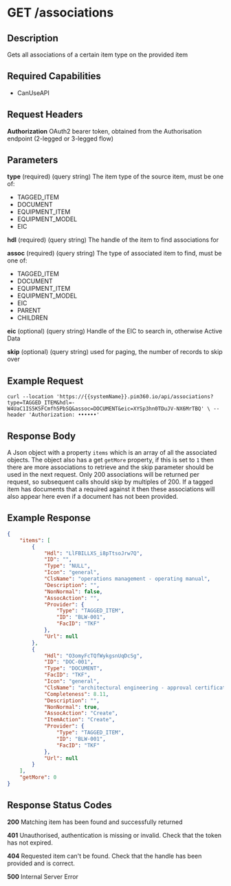 # GET /associations

## Description
Gets all associations of a certain item type on the provided item

## Required Capabilities
* CanUseAPI

## Request Headers

**Authorization** OAuth2 bearer token, obtained from the Authorisation endpoint (2-legged or 3-legged flow)

## Parameters
**type** (required) (query string) The item type of the source item, must be one of:
* TAGGED_ITEM
* DOCUMENT
* EQUIPMENT_ITEM
* EQUIPMENT_MODEL
* EIC

**hdl** (required) (query string) The handle of the item to find associations for

**assoc** (required) (query string) The type of associated item to find, must be one of:
* TAGGED_ITEM
* DOCUMENT
* EQUIPMENT_ITEM
* EQUIPMENT_MODEL
* EIC
* PARENT
* CHILDREN

**eic** (optional) (query string) Handle of the EIC to search in, otherwise Active Data

**skip** (optional) (query string) used for paging, the number of records to skip over


## Example Request
`
curl --location 'https://{{systemName}}.pim360.io/api/associations?type=TAGGED_ITEM&hdl=-W4UaC1IS5K5FCmfh5PbSQ&assoc=DOCUMENT&eic=XYSp3hn0TDuJV-NX6MrTBQ' \
--header 'Authorization: ••••••'
`

## Response Body
A Json object with a property `items` which is an array of all the associated objects. The object also has a get `getMore` property, if this is set to `1` then there are more associations to retrieve and the skip parameter should be used in the next request. Only 200 associations will be returned per request, so subsequent calls should skip by multiples of 200. If a tagged item has documents that a required against it then these associations will also appear here even if a document has not been provided.

## Example Response
```JSON
{
    "items": [
        {
            "Hdl": "LlFBILLXS_i8pTtsoJrw7Q",
            "ID": "",
            "Type": "NULL",
            "Icon": "general",
            "ClsName": "operations management - operating manual",
            "Description": "",
            "NonNormal": false,
            "AssocAction": "",
            "Provider": {
                "Type": "TAGGED_ITEM",
                "ID": "BLW-001",
                "FacID": "TKF"
            },
            "Url": null
        },
        {
            "Hdl": "O3omyFcTQfWykgsnUqDcSg",
            "ID": "DOC-001",
            "Type": "DOCUMENT",
            "FacID": "TKF",
            "Icon": "general",
            "ClsName": "architectural engineering - approval certificate",
            "Completeness": 8.11,
            "Description": "",
            "NonNormal": true,
            "AssocAction": "Create",
            "ItemAction": "Create",
            "Provider": {
                "Type": "TAGGED_ITEM",
                "ID": "BLW-001",
                "FacID": "TKF"
            },
            "Url": null
        }
    ],
    "getMore": 0
}
```

## Response Status Codes
**200** Matching item has been found and successfully returned

**401** Unauthorised, authentication is missing or invalid. Check that the token has not expired.

**404** Requested item can't be found. Check that the handle has been provided and is correct.

**500** Internal Server Error


